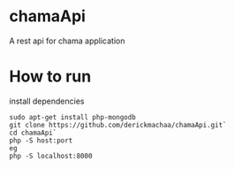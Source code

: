 # chamaApi
A rest api  for chama application
# How to run
install dependencies
```console 
sudo apt-get install php-mongodb
git clone https://github.com/derickmachaa/chamaApi.git`
cd chamaApi`
php -S host:port
eg 
php -S localhost:8000
```

